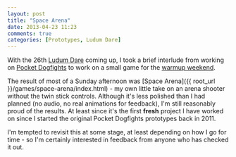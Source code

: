 ```yaml
---
layout: post
title: "Space Arena"
date: 2013-04-23 11:23
comments: true
categories: [Prototypes, Ludum Dare]
---
```


With the 26th [Ludum Dare](http://www.ludumdare.com) coming up, I took a brief interlude from working on [Pocket Dogfights](http://www.pocketdogfights.com) to work on a small game for the [warmup weekend](http://www.ludumdare.com/compo/2013/04/17/warmup-weekend-ludum-dare-26/).

The result of most of a Sunday afternoon was [Space Arena]({{ root_url }}/games/space-arena/index.html) - my own little take on an arena shooter without the twin stick controls. Although it's less polished than I had planned (no audio, no real animations for feedback), I'm still reasonably proud of the results. At least since it's the first **fresh** project I have worked on since I started the original Pocket Dogfights prototypes back in 2011.

I'm tempted to revisit this at some stage, at least depending on how I go for time - so I'm certainly interested in feedback from anyone who has checked it out.